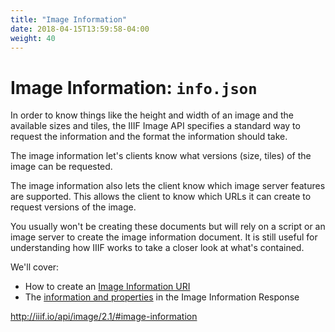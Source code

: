 ```yaml
---
title: "Image Information"
date: 2018-04-15T13:59:58-04:00
weight: 40
---
```


# Image Information: `info.json`

In order to know things like the height and width of an image and the available sizes and tiles, the IIIF Image API specifies a standard way to request the information and the format the information should take.

The image information let's clients know what versions (size, tiles) of the image can be requested.

The image information also lets the client know which image server features are supported. This allows the client to know which URLs it can create to request versions of the image.

You usually won't be creating these documents but will rely on a script or an image server to create the image information document. It is still useful for understanding how IIIF works to take a closer look at what's contained.

We'll cover:
- How to create an [Image Information URI](info-uri.md)
- The [information and properties](info-properties.md) in the Image Information Response

http://iiif.io/api/image/2.1/#image-information
